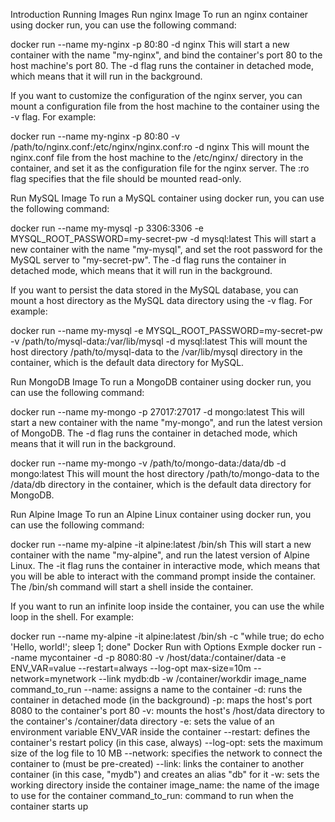 Introduction
Running Images
Run nginx Image
To run an nginx container using docker run, you can use the following command:

docker run --name my-nginx -p 80:80 -d nginx
This will start a new container with the name "my-nginx", and bind the container's port 80 to the host machine's port 80. The -d flag runs the container in detached mode, which means that it will run in the background.

If you want to customize the configuration of the nginx server, you can mount a configuration file from the host machine to the container using the -v flag. For example:

docker run --name my-nginx -p 80:80 -v /path/to/nginx.conf:/etc/nginx/nginx.conf:ro -d nginx
This will mount the nginx.conf file from the host machine to the /etc/nginx/ directory in the container, and set it as the configuration file for the nginx server. The :ro flag specifies that the file should be mounted read-only.

Run MySQL Image
To run a MySQL container using docker run, you can use the following command:

docker run --name my-mysql -p 3306:3306 -e MYSQL_ROOT_PASSWORD=my-secret-pw -d mysql:latest
This will start a new container with the name "my-mysql", and set the root password for the MySQL server to "my-secret-pw". The -d flag runs the container in detached mode, which means that it will run in the background.

If you want to persist the data stored in the MySQL database, you can mount a host directory as the MySQL data directory using the -v flag. For example:

docker run --name my-mysql -e MYSQL_ROOT_PASSWORD=my-secret-pw -v /path/to/mysql-data:/var/lib/mysql -d mysql:latest
This will mount the host directory /path/to/mysql-data to the /var/lib/mysql directory in the container, which is the default data directory for MySQL.

Run MongoDB Image
To run a MongoDB container using docker run, you can use the following command:

docker run --name my-mongo -p 27017:27017 -d mongo:latest
This will start a new container with the name "my-mongo", and run the latest version of MongoDB. The -d flag runs the container in detached mode, which means that it will run in the background.

docker run --name my-mongo -v /path/to/mongo-data:/data/db -d mongo:latest
This will mount the host directory /path/to/mongo-data to the /data/db directory in the container, which is the default data directory for MongoDB.

Run Alpine Image
To run an Alpine Linux container using docker run, you can use the following command:

docker run --name my-alpine -it alpine:latest /bin/sh
This will start a new container with the name "my-alpine", and run the latest version of Alpine Linux. The -it flag runs the container in interactive mode, which means that you will be able to interact with the command prompt inside the container. The /bin/sh command will start a shell inside the container.

If you want to run an infinite loop inside the container, you can use the while loop in the shell. For example:

docker run --name my-alpine -it alpine:latest /bin/sh -c "while true; do echo 'Hello, world!'; sleep 1; done"
Docker Run with Options Exmple
docker run --name mycontainer -d -p 8080:80 -v /host/data:/container/data -e ENV_VAR=value --restart=always --log-opt max-size=10m --network=mynetwork --link mydb:db -w /container/workdir image_name command_to_run
--name: assigns a name to the container
-d: runs the container in detached mode (in the background)
-p: maps the host's port 8080 to the container's port 80
-v: mounts the host's /host/data directory to the container's /container/data directory
-e: sets the value of an environment variable ENV_VAR inside the container
--restart: defines the container's restart policy (in this case, always)
--log-opt: sets the maximum size of the log file to 10 MB
--network: specifies the network to connect the container to (must be pre-created)
--link: links the container to another container (in this case, "mydb") and creates an alias "db" for it
-w: sets the working directory inside the container
image_name: the name of the image to use for the container
command_to_run: command to run when the container starts up